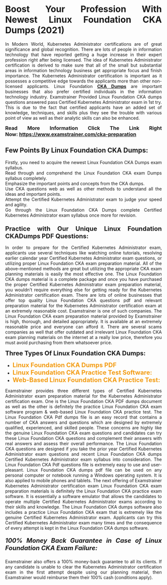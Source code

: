 <h1 style="text-align: justify;"><strong>Boost Your Profession With Newest Linux Foundation CKA Dumps (2021)</strong></h1>

<p style="text-align: justify;">In Modern World, Kubernetes Administrator certifications are of great significance and global recognition. There are lots of people in information technology that have reported getting a huge increase in their expert profession right after being licensed. The idea of Kubernetes Administrator certification is derived to make sure that all of the small but substantial areas in information technology business get appropriate focus and finish importance. The Kubernetes Administrator certification is important as it possesses a competitive edge towards the applicants more than other non-licensed applicants. Linux Foundation <a href="https://www.examstrainer.com/cka-preparation"><strong>CKA Dumps</strong></a> are important businesses that also prefer certified individuals in the information technology industry. Examstrainer Provided Linux Foundation CKA dumps questions answered pass Certified Kubernetes Administrator exam in 1st try. This is due to the fact that certified applicants have an added set of knowledge, techniques, and skills plus they see the trouble with various point of view as well as their analytic skills can also be enhanced.</p>

<p style="text-align: justify;"><strong><span style="font-size:16px;">Read More Information Click The Link Right Now:</span></strong> <span style="font-size:16px;"><strong><a href="https://www.examstrainer.com/cka-preparation">https://www.examstrainer.com/cka-preparation</a></strong></span></p>

<h2 style="text-align: justify;"><strong>Few Points By Linux Foundation CKA Dumps:</strong></h2>

<p style="text-align: justify;">Firstly, you need to acquire the newest Linux Foundation CKA Dumps exam syllabus.<br />
Read through and comprehend the Linux Foundation CKA exam Dumps syllabus completely.<br />
Emphasize the important points and concepts from the CKA dumps.<br />
Use CKA questions web as well as other methods to understand all the ideas and important points.<br />
Attempt the Certified Kubernetes Administrator exam to judge your speed and agility.<br />
Go through the Linux Foundation CKA Dumps complete Certified Kubernetes Administrator exam syllabus once more for revision.</p>

<h3 style="text-align: justify;"><strong><span style="font-size:20px;">Practice with Our Unique Linux Foundation CKADumps PDF Questions:</span></strong></h3>

<p style="text-align: justify;">In order to prepare for the Certified Kubernetes Administrator exam, applicants use several techniques like watching online tutorials, resolving earlier calendar year Certified Kubernetes Administrator exam questions, or utilizing proper Linux Foundation CKA exam preparation material. All of the above-mentioned methods are great but utilizing the appropriate CKA exam planning materials is easily the most effective one. The Linux Foundation CKA dumps material is a complete package and once you have purchased the proper Certified Kubernetes Administrator exam preparation material, you wouldn’t require everything else for getting ready for the Kubernetes Administrator certification exam. There are lots of online businesses that offer top quality Linux Foundation CKA questions pdf and relevant preparation material for the Kubernetes Administrator certification exam at an extremely reasonable cost. Examstrainer is one of such companies. The Linux Foundation CKA exam preparation material provided by Examstrainer is high, thorough, and detailed appropriately. It is available at an extremely reasonable price and everyone can afford it. There are several scams companies as well that offer outdated and irrelevant Linux Foundation CKA exam planning materials on the internet at a really low price, therefore you must avoid purchasing from them whatsoever price.</p>

<p style="text-align: justify;"><strong><span style="font-size:20px;">Three Types Of Linux Foundation CKA Dumps:</span></strong></p>

<ul>
	<li style="text-align: justify;"><span style="color:#f39c12;"><strong><span style="font-size:20px;">Linux Foundation CKA Dumps PDF</span></strong></span></li>
	<li style="text-align: justify;"><span style="color:#f39c12;"><strong><span style="font-size:20px;">Linux Foundation CKA Practice Test Software:</span></strong></span></li>
	<li style="text-align: justify;"><span style="color:#f39c12;"><strong><span style="font-size:20px;">Web-Based Linux Foundation CKA Practice Test:</span></strong></span></li>
</ul>

<p style="text-align: justify;">Examstrainer provides three different types of Certified Kubernetes Administrator exam preparation material for the Kubernetes Administrator certification exam. One is the Linux Foundation CKA PDF dumps document as well as the other is definitely the practice Linux Foundation CKA exam software program & web-based Linux Foundation CKA practice test. The Linux Foundation CKA Pdf dumps file is an easy record that contains a number of CKA answers and questions which are designed by extremely qualified, experienced, and skilled people. These concerns are highly like the genuine Linux Foundation CKA exam questions and candidates can try these Linux Foundation CKA questions and complement their answers with real answers and assess their overall performance. The Linux Foundation CKA questions are designed if you take the prior year Certified Kubernetes Administrator exam questions and recent Linux Foundation CKA dumps Certified Kubernetes Administrator exam syllabus into consideration. The Linux Foundation CKA Pdf questions file is extremely easy to use and user-pleasant. Linux Foundation CKA dumps pdf file can be used on any personal computer or notebook running a Windows operating system. It is also applied to mobile phones and tablets. The next offering of Examstrainer Kubernetes Administrator certification exam Linux Foundation CKA exam preparation materials is definitely the Linux Foundation CKA practice exam software. It is essentially a software emulator that allows the candidates to operate multiple Certified Kubernetes Administrator exams according to their skills and knowledge. The Linux Foundation CKA dumps software also includes a practice Linux Foundation CKA exam that is extremely like the genuine Certified Kubernetes Administrator exam. Applicants can try this Certified Kubernetes Administrator exam many times and the consequence of every attempt is kept in the Linux Foundation CKA dumps software.</p>

<h5 style="text-align: justify;"><strong><span style="font-size:20px;">100% Money Back Guarantee in Case of Linux Foundation CKA Exam Failure:</span></strong></h5>

<p style="text-align: justify;">Examstrainer also offers a 100% money-back guarantee to all its clients. If any candidate is unable to clear the Kubernetes Administrator certification exam in the first attempt despite using our planning material, then Examstrainer would reimburse them their 100% cash (conditions apply).</p>
